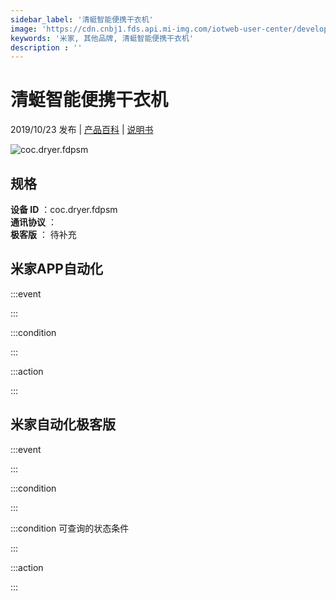 ```yaml
---
sidebar_label: '清蜓智能便携干衣机'
image: 'https://cdn.cnbj1.fds.api.mi-img.com/iotweb-user-center/developer_1679047615699b4mcIrdx.png?GalaxyAccessKeyId=AKVGLQWBOVIRQ3XLEW&Expires=9223372036854775807&Signature=c0UJSdOTgkjyUE5h8zSyupvzGSk='
keywords: '米家, 其他品牌, 清蜓智能便携干衣机'
description : ''
---
```

# 清蜓智能便携干衣机

2019/10/23 发布 | [产品百科](https://home.mi.com/webapp/content/baike/product/index.html?model=coc.dryer.fdpsm/) | [说明书](https://home.mi.com/views/introduction.html?model=coc.dryer.fdpsm&region=cn)

![coc.dryer.fdpsm](https://cdn.cnbj1.fds.api.mi-img.com/iotweb-user-center/developer_1679047615699b4mcIrdx.png?GalaxyAccessKeyId=AKVGLQWBOVIRQ3XLEW&Expires=9223372036854775807&Signature=c0UJSdOTgkjyUE5h8zSyupvzGSk=)

## 规格  
> 
**设备 ID** ：coc.dryer.fdpsm  
**通讯协议** ：  
**极客版**  ： 待补充 


## 米家APP自动化  

:::event  

:::

:::condition  

:::

:::action   

:::

## 米家自动化极客版  

:::event  

:::

:::condition  

:::

:::condition 可查询的状态条件  

:::

:::action  

:::

        
